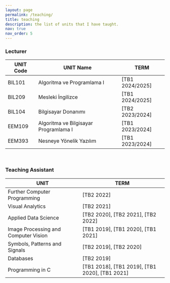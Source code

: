 ```yaml
---
layout: page
permalink: /teaching/
title: teaching
description: the list of units that I have taught.
nav: true
nav_order: 5
---
```


### Lecturer ###

 |UNIT Code | UNIT Name |  TERM |
 |-----------|---------------------------------------------|---------------------------------------|
 | BIL101 | Algoritma ve  Programlama I |  [TB1 2024/2025] | 
 | BIL209 |	Mesleki İngilizce |  [TB1 2024/2025] | 
 | BIL104 | Bilgisayar Donanımı |  [TB2 2023/2024] | 
 | EEM109 | Algoritma ve Bilgisayar Programlama I |  [TB1 2023/2024] | 
 | EEM393 |	Nesneye Yönelik Yazılım |  [TB1 2023/2024] | 

<br />

### Teaching Assistant ###

 | UNIT  |  TERM |
 |--------------------------------------|---------------------------------------|
 | Further Computer Programming |  [TB2 2022] | 
 | Visual Analytics |  [TB2 2021] | 
 | Applied Data Science |  [TB2 2020], [TB2 2021], [TB2 2022] | 
 | Image Processing and Computer Vision |  [TB1 2019], [TB1 2020], [TB1 2021] | 
 | Symbols, Patterns and Signals |  [TB2 2019], [TB2 2020] | 
 | Databases |  [TB2 2019] | 
 | Programming in C |  [TB1 2018], [TB1 2019], [TB1 2020], [TB1 2021] | 
